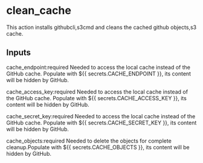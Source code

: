 # clean_cache
This action installs githubcli,s3cmd and cleans the cached github objects,s3 cache. 

## Inputs
cache_endpoint:required
Needed to access the local cache instead of the GitHub cache. Populate with ${{ secrets.CACHE_ENDPOINT }}, its content will be hidden by GitHub.

cache_access_key:required
Needed to access the local cache instead of the GitHub cache. Populate with ${{ secrets.CACHE_ACCESS_KEY }}, its content will be hidden by GitHub.

cache_secret_key:required
Needed to access the local cache instead of the GitHub cache. Populate with ${{ secrets.CACHE_SECRET_KEY }}, its content will be hidden by GitHub.

cache_objects:required
Needed to delete the objects for complete cleanup.Populate with ${{ secrets.CACHE_OBJECTS }}, its content will be hidden by GitHub.